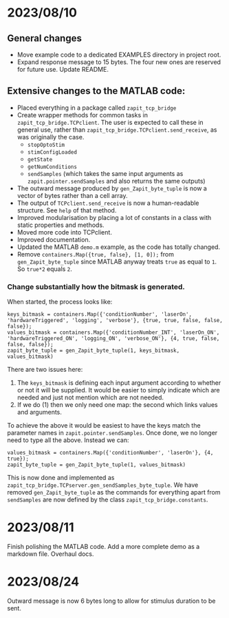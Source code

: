 
# 2023/08/10 

## General changes
* Move example code to a dedicated EXAMPLES directory in project root.
* Expand response message to 15 bytes. The four new ones are reserved for future use. Update README.

## Extensive changes to the MATLAB code:
* Placed everything in a package called `zapit_tcp_bridge`
* Create wrapper methods for common tasks in `zapit_tcp_bridge.TCPclient`. The user is expected to call these in general use, rather than `zapit_tcp_bridge.TCPclient.send_receive`, as was originally the case.
  * `stopOptoStim`
  * `stimConfigLoaded`
  * `getState`
  * `getNumConditions`
  * `sendSamples` (which takes the same input arguments as `zapit.pointer.sendSamples` and 
    also returns the same outputs)
* The outward message produced by `gen_Zapit_byte_tuple` is now a vector of bytes rather than a cell array.
* The output of `TCPclient.send_receive` is now a human-readable structure. See `help` of that method.
* Improved modularisation by placing a lot of constants in a class with static properties and methods.
* Moved more code into TCPclient.
* Improved documentation. 
* Updated the MATLAB `demo.m` example, as the code has totally changed. 
* Remove `containers.Map({true, false}, [1, 0]);` from `gen_Zapit_byte_tuple` since MATLAB anyway treats `true` as equal to `1`. So `true*2` equals `2`. 


### Change substantially how the bitmask is generated. 
When started, the process looks like:

```
keys_bitmask = containers.Map({'conditionNumber', 'laserOn', 'hardwareTriggered', 'logging', 'verbose'}, {true, true, false, false, false});
values_bitmask = containers.Map({'conditionNumber_INT', 'laserOn_ON', 'hardwareTriggered_ON', 'logging_ON', 'verbose_ON'}, {4, true, false, false, false});
zapit_byte_tuple = gen_Zapit_byte_tuple(1, keys_bitmask, values_bitmask)
```

There are two issues here:
1. The `keys_bitmask` is defining each input argument according to whether or not it will be supplied. 
It would be easier to simply indicate which are needed and just not mention which are not needed.
2. If we do (1) then we only need one map: the second which links values and arguments. 

To achieve the above it would be easiest to have the keys match the parameter names in `zapit.pointer.sendSamples`.
Once done, we no longer need to type all the above. 
Instead we can:

```
values_bitmask = containers.Map({'conditionNumber', 'laserOn'}, {4, true});
zapit_byte_tuple = gen_Zapit_byte_tuple(1, values_bitmask)
```

This is now done and implemented as `zapit_tcp_bridge.TCPserver.gen_sendSamples_byte_tuple`.
We have removed `gen_Zapit_byte_tuple` as the commands for everything apart from `sendSamples` are now defined by the class `zapit_tcp_bridge.constants`.


# 2023/08/11
Finish polishing the MATLAB code. Add a more complete demo as a markdown file. 
Overhaul docs.

# 2023/08/24
Outward message is now 6 bytes long to allow for stimulus duration to be sent. 
